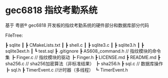 # gec6818 指纹考勤系统

基于 粤嵌® gec6818 开发板的指纹考勤系统的硬件部分和数据库部分代码

FileTree:

 ┣ sqlite
 ┃ ┣ CMakeLists.txt
 ┃ ┣ shell.c
 ┃ ┣ sqlite3.c
 ┃ ┣ sqlite3.h
 ┃ ┣ sqlite3ext.h
 ┃ ┗ test.sql
 ┣ .gitignore
 ┣ AS608_command.h // 指纹模块的命令集
 ┣ Finger.c // 指纹模块的驱动
 ┣ Finger.h 
 ┣ LICENSE.md
 ┣ README.md
 ┣ sha256.c // sha256加密算法（非标准结果）
 ┣ sha256.h
 ┣ sql.c // 数据库操作
 ┣ sql.h
 ┣ TimerEvent.c //计时器（多线程）
 ┗ TimerEvent.h

 
